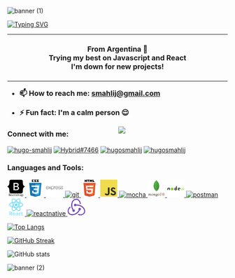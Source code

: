 ![banner (1)](https://user-images.githubusercontent.com/15337079/210952016-2e15b21d-7b64-42b0-bef9-b9f3a7829894.png)

[![Typing SVG](https://readme-typing-svg.herokuapp.com?font=Fira+Code&size=25&pause=1000&color=F7F7F7&center=true&vCenter=true&multiline=true&repeat=false&width=900&height=120&lines=Hello!+%F0%9F%91%8B%F0%9F%8F%BD;I'm+Hugo+%F0%9F%99%82;Full+Stack+MERN+%2F+Front+%26+Backend+Developer+%F0%9F%92%BB)](https://git.io/typing-svg)

---
<h3 align="center">From Argentina 📌 <br/> Trying my best on Javascript and React <br/> I'm down for new projects!<h3>

---
- 📫 How to reach me: **smahlij@gmail.com**

- ⚡ Fun fact: **I'm a calm person 😌**

<img align="right" width="250" src="https://media4.giphy.com/media/iIqmM5tTjmpOB9mpbn/giphy.gif?cid=ecf05e47zby2tux081jmqneobzj0k8ydub0k4uisryxnjxoo&rid=giphy.gif&ct=g" frameBorder="0" class="giphy-embed" allowFullScreen></img>
  
<h3 align="left">Connect with me:</h3>

<a href="https://linkedin.com/in/hugo-smahlij" target="blank"><img align="center" src="https://raw.githubusercontent.com/rahuldkjain/github-profile-readme-generator/master/src/images/icons/Social/linked-in-alt.svg" alt="hugo-smahlij" height="30" width="40" /></a>
<a href="https://discord.gg/Hybrid#7466" target="blank"><img align="center" src="https://raw.githubusercontent.com/rahuldkjain/github-profile-readme-generator/master/src/images/icons/Social/discord.svg" alt="Hybrid#7466" height="30" width="40" /></a>
<a href="https://instagram.com/hugosmahlij" target="blank"><img align="center" src="https://raw.githubusercontent.com/rahuldkjain/github-profile-readme-generator/master/src/images/icons/Social/instagram.svg" alt="hugosmahlij" height="30" width="40" /></a>
<a href="https://twitter.com/hugosmahlij" target="blank"><img align="center" src="https://raw.githubusercontent.com/rahuldkjain/github-profile-readme-generator/master/src/images/icons/Social/twitter.svg" alt="hugosmahlij" height="30" width="40" /></a>
</p>
  
<h3 align="left">Languages and Tools:</h3>

<p align="left"> <a href="https://getbootstrap.com" target="_blank" rel="noreferrer"> <img src="https://raw.githubusercontent.com/devicons/devicon/master/icons/bootstrap/bootstrap-plain-wordmark.svg" alt="bootstrap" width="40" height="40"/> </a> <a href="https://www.w3schools.com/css/" target="_blank" rel="noreferrer"> <img src="https://raw.githubusercontent.com/devicons/devicon/master/icons/css3/css3-original-wordmark.svg" alt="css3" width="40" height="40"/> </a> <a href="https://expressjs.com" target="_blank" rel="noreferrer"> <img src="https://raw.githubusercontent.com/devicons/devicon/master/icons/express/express-original-wordmark.svg" alt="express" width="40" height="40"/> </a> <a href="https://git-scm.com/" target="_blank" rel="noreferrer"> <img src="https://www.vectorlogo.zone/logos/git-scm/git-scm-icon.svg" alt="git" width="40" height="40"/> </a> <a href="https://www.w3.org/html/" target="_blank" rel="noreferrer"> <img src="https://raw.githubusercontent.com/devicons/devicon/master/icons/html5/html5-original-wordmark.svg" alt="html5" width="40" height="40"/> </a> <a href="https://developer.mozilla.org/en-US/docs/Web/JavaScript" target="_blank" rel="noreferrer"> <img src="https://raw.githubusercontent.com/devicons/devicon/master/icons/javascript/javascript-original.svg" alt="javascript" width="40" height="40"/> </a> <a href="https://mochajs.org" target="_blank" rel="noreferrer"> <img src="https://www.vectorlogo.zone/logos/mochajs/mochajs-icon.svg" alt="mocha" width="40" height="40"/> </a> <a href="https://www.mongodb.com/" target="_blank" rel="noreferrer"> <img src="https://raw.githubusercontent.com/devicons/devicon/master/icons/mongodb/mongodb-original-wordmark.svg" alt="mongodb" width="40" height="40"/> </a> <a href="https://nodejs.org" target="_blank" rel="noreferrer"> <img src="https://raw.githubusercontent.com/devicons/devicon/master/icons/nodejs/nodejs-original-wordmark.svg" alt="nodejs" width="40" height="40"/> </a> <a href="https://postman.com" target="_blank" rel="noreferrer"> <img src="https://www.vectorlogo.zone/logos/getpostman/getpostman-icon.svg" alt="postman" width="40" height="40"/> </a> <a href="https://reactjs.org/" target="_blank" rel="noreferrer"> <img src="https://raw.githubusercontent.com/devicons/devicon/master/icons/react/react-original-wordmark.svg" alt="react" width="40" height="40"/> </a> <a href="https://reactnative.dev/" target="_blank" rel="noreferrer"> <img src="https://reactnative.dev/img/header_logo.svg" alt="reactnative" width="40" height="40"/> </a> <a href="https://redux.js.org" target="_blank" rel="noreferrer"> <img src="https://raw.githubusercontent.com/devicons/devicon/master/icons/redux/redux-original.svg" alt="redux" width="40" height="40"/> </a></p>

[![Top Langs](https://github-readme-stats.vercel.app/api/top-langs/?username=hugosmahlij)](https://github.com/hugosmahlij/github-readme-stats)
  
[![GitHub Streak](https://streak-stats.demolab.com?user=hugosmahlij&theme=bear&date_format=j%2Fn%5B%2FY%5D&mode=weekly)](https://git.io/streak-stats)

![GitHub stats](https://github-readme-stats.vercel.app/api?username=hugosmahlij&show_icons=true&theme=bear)

![banner (2)](https://user-images.githubusercontent.com/15337079/210952082-3fbe6c8b-f93c-4bdf-9f66-88a003da1272.png)
